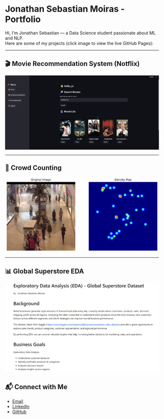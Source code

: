 # Jonathan Sebastian Moiras - Portfolio

Hi, I'm Jonathan Sebastian — a Data Science student passionate about ML and NLP.  
Here are some of my projects (click image to view the live GitHub Pages):

---

## 🎬 Movie Recommendation System (Notflix)
[![Notflix Preview](/assets/Notflix1.png)](https://sebastianmoiras.github.io/movie-recommendation-system/)

---

## 👥 Crowd Counting
[![Crowd Counting Preview](/assets/CrowdCounting1.png)](https://sebastianmoiras.github.io/Crowd-Counting/)

---

## 📊 Global Superstore EDA
[![Superstore Preview](/assets/EDA.png)](https://sebastianmoiras.github.io/Exploratory-Data-Analysis---Global-Superstore/)


## 📬 Connect with Me

- [Email](mailto:jonathansebastian858@email.com)
- [LinkedIn]([https://linkedin.com/in/jonathan-sebastian](https://www.linkedin.com/in/jonathan-sebastian-9212b0291))
- [GitHub](https://github.com/sebastianmoiras)
